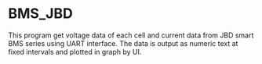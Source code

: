 # BMS_JBD
This program get voltage data of each cell and current data from JBD smart BMS series using UART interface. The data is output as numeric text at fixed intervals and plotted in graph by UI.
